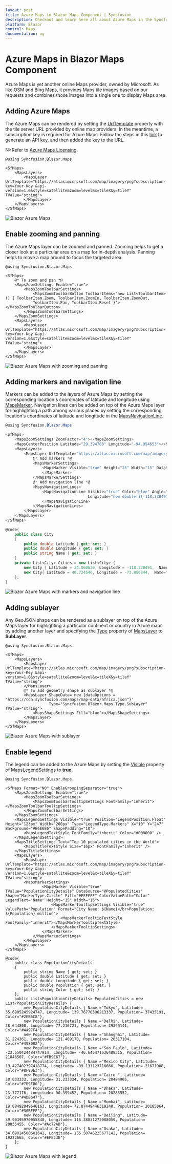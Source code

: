 ```yaml
---
layout: post
title: Azure Maps in Blazor Maps Component | Syncfusion
description: Checkout and learn here all about Azure Maps in the Syncfusion Blazor Maps component and much more details.
platform: Blazor
control: Maps
documentation: ug
---
```


# Azure Maps in Blazor Maps Component

Azure Maps is yet another online Maps provider, owned by Microsoft. As like OSM and Bing Maps, it provides Maps tile images based on our requests and combines those images into a single one to display Maps area.

## Adding Azure Maps

The Azure Maps can be rendered by setting the [UrlTemplate](https://help.syncfusion.com/cr/blazor/Syncfusion.Blazor.Maps.MapsLayer-1.html#Syncfusion_Blazor_Maps_MapsLayer_1_UrlTemplate) property with the tile server URL provided by online map providers. In the meantime, a subscription key is required for Azure Maps. Follow the steps in this [link](https://docs.microsoft.com/en-us/azure/search/search-security-api-keys) to generate an API key, and then added the key to the URL.

N>Refer to [Azure Maps Licensing](https://azure.microsoft.com/en-in/support/legal/).

```cshtml
@using Syncfusion.Blazor.Maps

<SfMaps>
    <MapsLayers>
        <MapsLayer UrlTemplate="https://atlas.microsoft.com/map/imagery/png?subscription-key=Your-Key &api-version=1.0&style=satellite&zoom=level&x=tileX&y=tileY" TValue="string">
        </MapsLayer>
    </MapsLayers>
</SfMaps>
```

![Blazor Azure Maps](../images/MapProviders/blazor-azure-map.png)

## Enable zooming and panning

The Azure Maps layer can be zoomed and panned. Zooming helps to get a closer look at a particular area on a map for in-depth analysis. Panning helps to move a map around to focus the targeted area.

```cshtml
@using Syncfusion.Blazor.Maps

<SfMaps>
    @* To zoom and pan *@
    <MapsZoomSettings Enable="true">
        <MapsZoomToolbarSettings>
            <MapsZoomToolbarButton ToolbarItems="new List<ToolbarItem>() { ToolbarItem.Zoom, ToolbarItem.ZoomIn, ToolbarItem.ZoomOut,
            ToolbarItem.Pan, ToolbarItem.Reset }"></MapsZoomToolbarButton>
        </MapsZoomToolbarSettings>
    </MapsZoomSettings>
    <MapsLayers>
        <MapsLayer UrlTemplate="https://atlas.microsoft.com/map/imagery/png?subscription-key=Your-Key &api-version=1.0&style=satellite&zoom=level&x=tileX&y=tileY" TValue="string">
        </MapsLayer>
    </MapsLayers>
</SfMaps>
```

![Blazor Azure Maps with zooming and panning](../images/MapProviders/blazor-azure-map-zooming.png)

## Adding markers and navigation line

Markers can be added to the layers of Azure Maps by setting the corresponding location's coordinates of latitude and longitude using [MapsMarker](https://help.syncfusion.com/cr/blazor/Syncfusion.Blazor.Maps.MapsMarker-1.html). Navigation lines can be added on top of the Azure Maps layer for highlighting a path among various places by setting the corresponding location's coordinates of latitude and longitude in the [MapsNavigationLine](https://help.syncfusion.com/cr/blazor/Syncfusion.Blazor.Maps.MapsNavigationLine.html).

```csharp
@using Syncfusion.Blazor.Maps

<SfMaps>
    <MapsZoomSettings ZoomFactor="4"></MapsZoomSettings>
    <MapsCenterPosition Latitude="29.394708" Longitude="-94.954653"></MapsCenterPosition>
    <MapsLayers>
        <MapsLayer UrlTemplate="https://atlas.microsoft.com/map/imagery/png?subscription-key=Your-Key &api-version=1.0&style=satellite&zoom=level&x=tileX&y=tileY" TValue="string">
            @* Add markers *@
            <MapsMarkerSettings>
                <MapsMarker Visible="true" Height="25" Width="15" DataSource="Cities" TValue="City">
                </MapsMarker>
            </MapsMarkerSettings>
            @* Add navigation line *@
            <MapsNavigationLines>
                <MapsNavigationLine Visible="true" Color="blue" Angle="0.1" Latitude="new double[]{34.060620, 40.724546}"
                                    Longitude="new double[]{-118.330491,-73.850344}">
                </MapsNavigationLine>
            </MapsNavigationLines>
        </MapsLayer>
    </MapsLayers>
</SfMaps>

@code{
    public class City
    {
        public double Latitude { get; set; }
        public double Longitude { get; set; }
        public string Name { get; set; }
    }
    private List<City> Cities = new List<City> {
        new City { Latitude = 34.060620, Longitude = -118.330491,  Name="California" },
        new City{ Latitude = 40.724546, Longitude = -73.850344,  Name="New York"}
    };
}
```

![Blazor Azure Maps with markers and navigation line](../images/MapProviders/blazor-azure-map-marker-and-line.png)

## Adding sublayer

Any GeoJSON shape can be rendered as a sublayer on top of the Azure Maps layer for highlighting a particular continent or country in Azure maps by adding another layer and specifying the [Type](https://help.syncfusion.com/cr/blazor/Syncfusion.Blazor.Maps.MapsLayer-1.html#Syncfusion_Blazor_Maps_MapsLayer_1_Type) property of [MapsLayer](https://help.syncfusion.com/cr/blazor/Syncfusion.Blazor.Maps.MapsLayer-1.html) to **SubLayer**.

```cshtml
@using Syncfusion.Blazor.Maps

<SfMaps>
    <MapsLayers>
        <MapsLayer UrlTemplate="https://atlas.microsoft.com/map/imagery/png?subscription-key=Your-Key &api-version=1.0&style=satellite&zoom=level&x=tileX&y=tileY" TValue="string">
        </MapsLayer>
        @* To add geometry shape as sublayer *@
        <MapsLayer ShapeData='new {dataOptions = "https://cdn.syncfusion.com/maps/map-data/africa.json"}'
                   Type="Syncfusion.Blazor.Maps.Type.SubLayer" TValue="string">
            <MapsShapeSettings Fill="blue"></MapsShapeSettings>
        </MapsLayer>
    </MapsLayers>
</SfMaps>
```

![Blazor Azure Maps with sublayer](../images/MapProviders/blazor-azure-map-sublayer.png)

## Enable legend

The legend can be added to the Azure Maps by setting the [Visible](https://help.syncfusion.com/cr/blazor/Syncfusion.Blazor.Maps.MapsLegendSettings.html#Syncfusion_Blazor_Maps_MapsLegendSettings_Visible) property of [MapsLegendSettings](https://help.syncfusion.com/cr/blazor/Syncfusion.Blazor.Maps.MapsLegendSettings.html) to **true**.

```cshtml
@using Syncfusion.Blazor.Maps

<SfMaps Format="N0" EnableGroupingSeparator="true">
    <MapsZoomSettings Enable="true">
        <MapsZoomToolbarSettings>
            <MapsZoomToolbarTooltipSettings FontFamily="inherit"></MapsZoomToolbarTooltipSettings>
        </MapsZoomToolbarSettings>
    </MapsZoomSettings>
    <MapsLegendSettings Visible="true" Position="LegendPosition.Float" Height="123px" Width="200px" Type="LegendType.Markers" X="10" Y="247" Background="#E6E6E6" ShapePadding="10">
        <MapsLegendTextStyle FontFamily="inherit" Color="#000000" />
    </MapsLegendSettings>
    <MapsTitleSettings Text="Top 10 populated cities in the World">
        <MapsTitleTextStyle Size="16px" FontFamily="inherit" />
    </MapsTitleSettings>
    <MapsLayers>
        <MapsLayer UrlTemplate="https://atlas.microsoft.com/map/imagery/png?subscription-key=Your-Key &api-version=1.0&style=satellite&zoom=level&x=tileX&y=tileY" TValue="string">
        <MapsMarkerSettings>
                <MapsMarker Visible="true" TValue="PopulationCityDetails" DataSource="@PopulatedCities" Shape="MarkerType.Circle" Fill="#FFFFFF" ColorValuePath="Color" LegendText="Name" Height="15" Width="15">
                    <MapsMarkerTooltipSettings Visible="true" ValuePath="Population" Format="City Name: ${Name}</br>Population: ${Population} million">
                        <MapsMarkerTooltipTextStyle FontFamily="inherit"></MapsMarkerTooltipTextStyle>
                    </MapsMarkerTooltipSettings>
                </MapsMarker>
            </MapsMarkerSettings>
        </MapsLayer>
    </MapsLayers>
</SfMaps>

@code{
    public class PopulationCityDetails
    {        
        public string Name { get; set; }
        public double Latitude { get; set; }
        public double Longitude { get; set; }
        public double Population { get; set; }
        public string Color { get; set; }
    };
    public List<PopulationCityDetails> PopulatedCities = new List<PopulationCityDetails> {
        new PopulationCityDetails { Name ="Tokyo", Latitude= 35.6805245924747, Longitude= 139.76770396213337, Population= 37435191, Color="#2EB6C8"},
        new PopulationCityDetails { Name ="Delhi", Latitude= 28.644800, Longitude= 77.216721, Population= 29399141, Color="#4A97F4"},
        new PopulationCityDetails { Name ="Shanghai", Latitude= 31.224361, Longitude= 121.469170, Population= 26317104, Color="#498082"},
        new PopulationCityDetails { Name ="Sao Paulo", Latitude= -23.550424484747914, Longitude= -46.646471636488315, Population= 21846507, Color="#FB9E67"},
        new PopulationCityDetails { Name ="Mexico City", Latitude= 19.427402397418774, Longitude= -99.131123716666, Population= 21671908, Color="#8F9DE3"},
        new PopulationCityDetails { Name ="Cairo ", Latitude= 30.033333, Longitude= 31.233334, Population= 20484965, Color="#7B9FB0"},
        new PopulationCityDetails { Name ="Dhaka", Latitude= 23.777176, Longitude= 90.399452, Population= 20283552, Color="#4DB647"},
        new PopulationCityDetails { Name ="Mumbai", Latitude= 19.08492049646163, Longitude= 72.87449446319248, Population= 20185064, Color="#30BEFF"},
        new PopulationCityDetails { Name ="Beijing", Latitude= 39.90395970055848, Longitude= 116.38831272088059, Population= 20035455, Color="#Ac72AD"},
        new PopulationCityDetails { Name ="Osaka", Latitude= 34.69024500601642, Longitude= 135.50746225677142, Population= 19222665, Color="#EFE23E"}
    };
}

```

![Blazor Azure Maps with legend](../images/MapProviders/blazor-azure-map-legend.png)